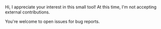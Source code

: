 Hi, I appreciate your interest in this small tool! At this time, I'm not accepting external contributions.

You're welcome to open issues for bug reports.

